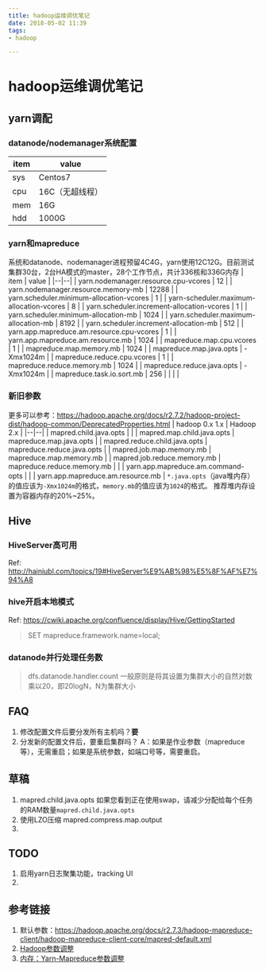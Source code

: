 ```yaml
---
title: hadoop运维调优笔记
date: 2018-05-02 11:39
tags: 
- hadoop

---
```


# hadoop运维调优笔记
## yarn调配
### datanode/nodemanager系统配置
| item | value |
|--|--|
| sys | Centos7 |
| cpu | 16C（无超线程） |
| mem | 16G |
| hdd | 1000G |
### yarn和mapreduce
系统和datanode、nodemanager进程预留4C4G，yarn使用12C12G。目前测试集群30台，2台HA模式的master，28个工作节点，共计336核和336G内存
| item | value |
|--|--|
| yarn.nodemanager.resource.cpu-vcores | 12 |
| yarn.nodemanager.resource.memory-mb | 12288 |
| yarn.scheduler.minimum-allocation-vcores | 1 |
| yarn-scheduler.maximum-allocation-vcores | 8 |
| yarn.scheduler.increment-allocation-vcores | 1 |
| yarn.scheduler.minimum-allocation-mb | 1024 |
| yarn.scheduler.maximum-allocation-mb | 8192 |
| yarn.scheduler.increment-allocation-mb | 512 |
| yarn.app.mapreduce.am.resource.cpu-vcores | 1 |
| yarn.app.mapreduce.am.resource.mb | 1024 |
| mapreduce.map.cpu.vcores | 1 |
| mapreduce.map.memory.mb | 1024 |
| mapreduce.map.java.opts | -Xmx1024m |
| mapreduce.reduce.cpu.vcores | 1 |
| mapreduce.reduce.memory.mb | 1024 |
| mapreduce.reduce.java.opts | -Xmx1024m |
| mapreduce.task.io.sort.mb | 256 |
|  |  |
### 新旧参数
更多可以参考：https://hadoop.apache.org/docs/r2.7.2/hadoop-project-dist/hadoop-common/DeprecatedProperties.html
| hadoop 0.x 1.x | Hadoop 2.x |
|--|--|
| mapred.child.java.opts |  |
| mapred.map.child.java.opts | mapreduce.map.java.opts |
| mapred.reduce.child.java.opts  | mapreduce.reduce.java.opts |
| mapred.job.map.memory.mb | mapreduce.map.memory.mb |
| mapred.job.reduce.memory.mb | mapreduce.reduce.memory.mb |
|  | yarn.app.mapreduce.am.command-opts |
|  | yarn.app.mapreduce.am.resource.mb |
`*.java.opts`（java堆内存）的值应该为`-Xmx1024m`的格式，`memory.mb`的值应该为`1024`的格式。
推荐堆内存设置为容器内存的20%~25%。


## Hive
### HiveServer高可用
Ref: http://hainiubl.com/topics/19#HiveServer%E9%AB%98%E5%8F%AF%E7%94%A8
### hive开启本地模式
Ref: https://cwiki.apache.org/confluence/display/Hive/GettingStarted
>SET mapreduce.framework.name=local;
### datanode并行处理任务数
>dfs.datanode.handler.count
>一般原则是将其设置为集群大小的自然对数乘以20，即20logN，N为集群大小
## FAQ
1. 修改配置文件后要分发所有主机吗？**要**
2. 分发新的配置文件后，要重启集群吗？
A：如果是作业参数（mapreduce等），无需重启；如果是系统参数，如端口号等，需要重启。

## 草稿
1. mapred.child.java.opts
如果您看到正在使用swap，请减少分配给每个任务的RAM数量`mapred.child.java.opts`
2. 使用LZO压缩
mapred.compress.map.output
3. 

## TODO
1. 启用yarn日志聚集功能，tracking UI
2. 


## 参考链接
1. 默认参数：https://hadoop.apache.org/docs/r2.7.3/hadoop-mapreduce-client/hadoop-mapreduce-client-core/mapred-default.xml
2. [Hadoop参数调整](https://github.com/mattshma/bigdata/blob/master/hadoop/hdfs/tune.md)
3. [内存：Yarn-Mapreduce参数调整](https://my.oschina.net/dailidong/blog/675633)
